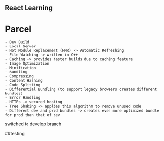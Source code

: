## React Learning

# Parcel
    - Dev Build
    - Local Server
    - Hot Module Replacement (HMR) -> Automatic Refreshing
    - File Watching -> written in C++
    - Caching -> provides faster builds due to caching feature
    - Image Optimization
    - Minification 
    - Bundling
    - Compressing
    - Content Hashing
    - Code Splitting
    - Differential Bundling (to support legacy browsers creates different bundles)
    - Error Handling
    - HTTPs -> secured hosting
    - Tree Shaking -> applies this algorithm to remove unused code
    - Different dev and prod bundles -> creates even more optimized bundle for prod than that of dev


switched to develop branch

##testing
